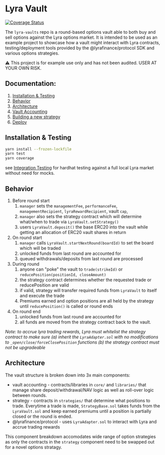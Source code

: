 # Lyra Vault

[![Coverage Status](https://coveralls.io/repos/github/rokusk/lyra-vaults/badge.svg?branch=master)](https://coveralls.io/github/rokusk/lyra-vaults?branch=master)

The `lyra-vaults` repo is a round-based options vault able to both buy and sell options against the Lyra options market. It is intended to be used as an example project to showcase how a vault might interact with Lyra contracts, testing/deployment tools provided by the @lyrafinance/protocol SDK and various options strategies. 

:warning: This project is for example use only and has not been audited. USER AT YOUR OWN RISK.

## Documentation:
1. [Installation & Testing](#install)
3. [Behavior](#behavior)
4. [Architecture](#architecture)
5. [Vault Accounting](docs/VaultAccounting.md)
6. [Building a new strategy](docs/BuildingNewStrategy.md)
7. [Deploy](docs/Deploying.md)

## Installation & Testing <a name="install"></a>

```bash
yarn install --frozen-lockfile
yarn test
yarn coverage
```

see [Integration Testing](docs/IntegrationTesting.md) for hardhat testing against a full local Lyra market without need for mocks.

## Behavior <a name="behaviour"></a>
1. Before round start
    1. `manager` sets the `managementFee`, `performanceFee`, `managementRecipient`, `lyraRewardRecipient`, vault `cap`,  
    2. `manager` also sets the strategy contract which will determine what/when to trade via `LyraVault.setStrategy()`
    3. users `LyraVault.deposit()` the base ERC20 into the vault while getting an allocation of ERC20 vault shares in return
2. On round start
    1. `manager` calls `LyraVault.startNextRound(boardId)` to set the board which will be traded
    2. unlocked funds from last round are accounted for
    3. queued withdrawals/deposits from last round are processed
3. During round
    1. anyone can "poke" the vault to `trade(strikeId)` or `reducePosition(positionId, closeAmount)`
    2. the strategy contract determines whether the requested trade or reducePosition are valid
    3. if valid, strategy will transfer required funds from `LyraVault` to itself and execute the trade
    4. Premiums earned and option positions are all held by the strategy until `reducePosition()` is called or round ends
4. On round end
    1. unlocked funds from last round are accounted for
    2. all funds are moved from the strategy contract back to the vault.  

*Note: to accrue lyra trading rewards, Lyra must whitelist the strategy contract to make sure
(a) inherit the `LyraAdapter.sol` with no modifications to `_open/close/forceClosePosition` functions 
(b) the strategy contract must not be upgradeable*


## Architecture <a name="architecture"></a>

The vault structure is broken down into 3x main components:
* vault accounting - contracts/libraries in `core/` and `libraries/` that manage share deposit/withdrawal/NAV logic as well as roll-over logic between rounds. 
* strategy - contracts in `strategies/` that determine what positions to trade. Everytime a trade is made, `StrategyBase.sol` takes funds from the `LyraVault.sol` and keep earned premiums until a position is partially closed or the round is ended. 
* @lyrafinance/protocol - uses `LyraAdapter.sol` to interact with Lyra and accrue trading rewards

This component breakdown accomodates wide range of option strategies as only the contracts in the `strategy` component need to be swapped out for a novel options stratagy.
